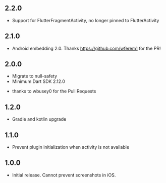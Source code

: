 ## 2.2.0

* Support for FlutterFragmentActivity, no longer pinned to FlutterActivity

## 2.1.0

* Android embedding 2.0. Thanks https://github.com/wferem1 for the PR!

## 2.0.0

* Migrate to null-safety
* Minimum Dart SDK 2.12.0
- thanks to wbusey0 for the Pull Requests

## 1.2.0

* Gradle and kotlin upgrade

## 1.1.0

* Prevent plugin initialization when activity is not available


## 1.0.0

* Initial release. Cannot prevent screenshots in iOS.
